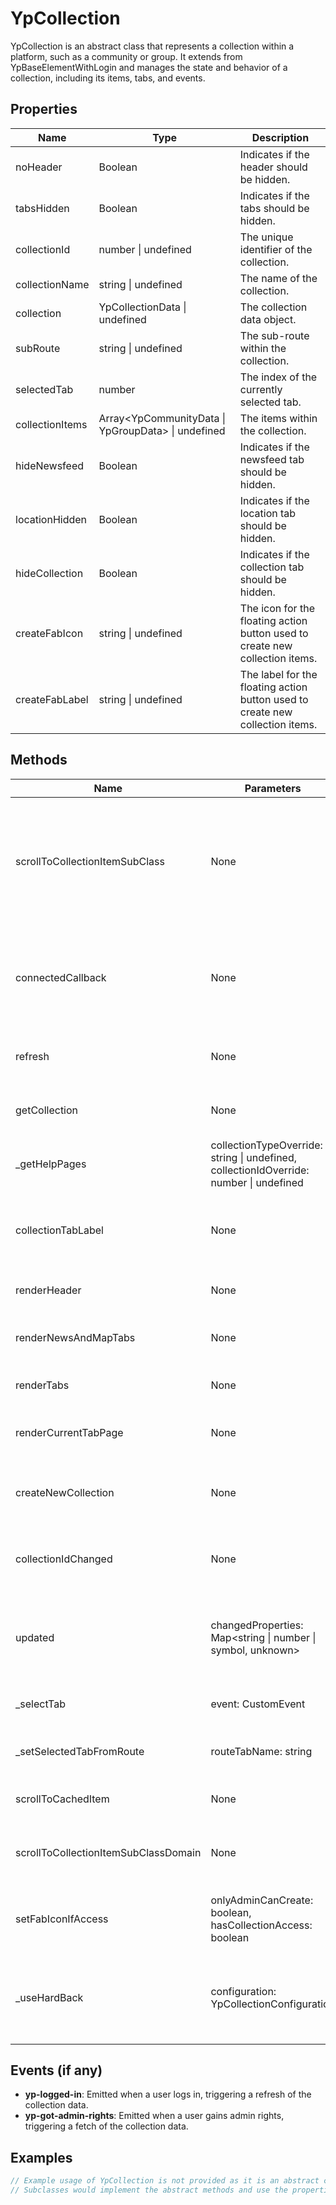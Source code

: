 # YpCollection

YpCollection is an abstract class that represents a collection within a platform, such as a community or group. It extends from YpBaseElementWithLogin and manages the state and behavior of a collection, including its items, tabs, and events.

## Properties

| Name               | Type                                                         | Description                                                                 |
|--------------------|--------------------------------------------------------------|-----------------------------------------------------------------------------|
| noHeader           | Boolean                                                      | Indicates if the header should be hidden.                                   |
| tabsHidden         | Boolean                                                      | Indicates if the tabs should be hidden.                                     |
| collectionId       | number \| undefined                                          | The unique identifier of the collection.                                    |
| collectionName     | string \| undefined                                          | The name of the collection.                                                 |
| collection         | YpCollectionData \| undefined                                | The collection data object.                                                 |
| subRoute           | string \| undefined                                          | The sub-route within the collection.                                        |
| selectedTab        | number                                                       | The index of the currently selected tab.                                    |
| collectionItems    | Array<YpCommunityData \| YpGroupData> \| undefined           | The items within the collection.                                            |
| hideNewsfeed       | Boolean                                                      | Indicates if the newsfeed tab should be hidden.                             |
| locationHidden     | Boolean                                                      | Indicates if the location tab should be hidden.                             |
| hideCollection     | Boolean                                                      | Indicates if the collection tab should be hidden.                           |
| createFabIcon      | string \| undefined                                          | The icon for the floating action button used to create new collection items.|
| createFabLabel     | string \| undefined                                          | The label for the floating action button used to create new collection items.|

## Methods

| Name                        | Parameters                                      | Return Type | Description                                                                 |
|-----------------------------|-------------------------------------------------|-------------|-----------------------------------------------------------------------------|
| scrollToCollectionItemSubClass | None                                            | void        | An abstract method that subclasses must implement to handle scrolling to a specific collection item. |
| connectedCallback           | None                                            | void        | Lifecycle method called when the element is added to the document's DOM.    |
| refresh                     | None                                            | void        | Refreshes the collection data and UI elements.                              |
| getCollection               | None                                            | Promise<void> | Fetches the collection data from the server.                                |
| _getHelpPages               | collectionTypeOverride: string \| undefined, collectionIdOverride: number \| undefined | Promise<void> | Fetches help pages for the collection.                                      |
| collectionTabLabel          | None                                            | string      | Gets the label for the collection tab with the count of items.              |
| renderHeader                | None                                            | TemplateResult \| undefined | Renders the collection header.                                              |
| renderNewsAndMapTabs        | None                                            | TemplateResult | Renders the newsfeed and map tabs.                                          |
| renderTabs                  | None                                            | TemplateResult \| undefined | Renders the tabs for the collection.                                        |
| renderCurrentTabPage        | None                                            | TemplateResult \| undefined | Renders the content of the currently selected tab.                          |
| createNewCollection         | None                                            | void        | Handles the creation of a new collection item.                              |
| collectionIdChanged         | None                                            | void        | Called when the collectionId property changes.                              |
| updated                     | changedProperties: Map<string \| number \| symbol, unknown> | void        | Lifecycle method called after the element’s properties have changed.        |
| _selectTab                  | event: CustomEvent                              | void        | Handles the selection of a tab.                                             |
| _setSelectedTabFromRoute    | routeTabName: string                            | void        | Sets the selected tab based on the route.                                   |
| scrollToCachedItem          | None                                            | void        | Scrolls to a cached item if available.                                      |
| scrollToCollectionItemSubClassDomain | None                                            | void        | Scrolls to a collection item in a domain collection.                        |
| setFabIconIfAccess          | onlyAdminCanCreate: boolean, hasCollectionAccess: boolean | void        | Sets the FAB icon and label based on access rights.                         |
| _useHardBack                | configuration: YpCollectionConfiguration        | boolean     | Determines if a hard back navigation should be used based on configuration. |

## Events (if any)

- **yp-logged-in**: Emitted when a user logs in, triggering a refresh of the collection data.
- **yp-got-admin-rights**: Emitted when a user gains admin rights, triggering a fetch of the collection data.

## Examples

```typescript
// Example usage of YpCollection is not provided as it is an abstract class.
// Subclasses would implement the abstract methods and use the properties and methods defined here.
```